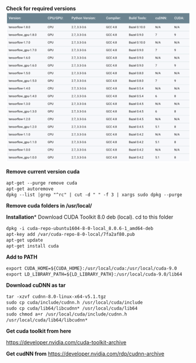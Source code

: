**Check for required versions**
![file](Screenshot.png)

**Remove current version cuda**
```
apt-get --purge remove cuda
apt-get autoremove
dpkg --list |grep "^rc" | cut -d " " -f 3 | xargs sudo dpkg --purge
```
**Remove cuda folders in /usr/local/**

**Installation***
Download CUDA Toolkit 8.0  deb (local). 
cd to this folder
```
dpkg -i cuda-repo-ubuntu1604-8-0-local_8.0.6-1_amd64-deb
apt-key add /var/cuda-repo-8-0-local/7fa2af80.pub
apt-get update
apt-get install cuda
```
**Add to PATH**
```export PATH=${PATH}:/usr/local/cuda-8.0/bin
export CUDA_HOME=${CUDA_HOME}:/usr/local/cuda:/usr/local/cuda-9.0
export LD_LIBRARY_PATH=${LD_LIBRARY_PATH}:/usr/local/cuda-9.0/lib64
```
**Download cuDNN as tar**
```
tar -xzvf cudnn-8.0-linux-x64-v5.1.tgz
sudo cp cuda/include/cudnn.h /usr/local/cuda/include
sudo cp cuda/lib64/libcudnn* /usr/local/cuda/lib64
sudo chmod a+r /usr/local/cuda/include/cudnn.h /usr/local/cuda/lib64/libcudnn*
```
**Get cuda toolkit from here**

https://developer.nvidia.com/cuda-toolkit-archive

**Get cudNN from**
https://developer.nvidia.com/rdp/cudnn-archive
